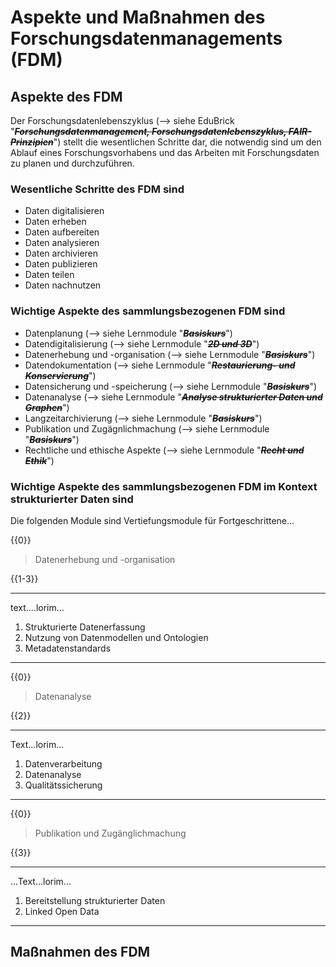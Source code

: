 <!--
author:   Canan Hastik
email:    c.hastik@igsd-ev.de
version:  0.1.0
language: de German
icon:     https://raw.githubusercontent.com/chastik/Beratung_Dateityp_Bild/refs/heads/main/SODa-Logo_full.svg
link:     https://raw.githubusercontent.com/chastik/Beratung/refs/heads/main/soda.css
comment:  Diese Einheit....
-->


# Aspekte und Maßnahmen des Forschungsdatenmanagements (FDM)

## Aspekte des FDM

Der Forschungsdatenlebenszyklus (--> siehe EduBrick "~~___Forschungsdatenmanagement, Forschungsdatenlebenszyklus, FAIR-Prinzipien___~~") stellt die wesentlichen Schritte dar, die notwendig sind um den Ablauf eines Forschungsvorhabens und das Arbeiten mit Forschungsdaten zu planen und durchzuführen.  

### Wesentliche Schritte des FDM sind

- Daten digitalisieren
- Daten erheben
- Daten aufbereiten
- Daten analysieren
- Daten archivieren
- Daten publizieren
- Daten teilen
- Daten nachnutzen

### Wichtige Aspekte des sammlungsbezogenen FDM sind

- Datenplanung (--> siehe Lernmodule "~~___Basiskurs___~~")
- Datendigitalisierung (--> siehe Lernmodule "~~___2D und 3D___~~")
- Datenerhebung und -organisation (--> siehe Lernmodule "~~___Basiskurs___~~")
- Datendokumentation (--> siehe Lernmodule "~~___Restaurierung- und Konservierung___~~")
- Datensicherung und -speicherung (--> siehe Lernmodule "~~___Basiskurs___~~")
- Datenanalyse (--> siehe Lernmodule "~~___Analyse strukturierter Daten und Graphen___~~")
- Langzeitarchivierung (--> siehe Lernmodule "~~___Basiskurs___~~")
- Publikation und Zugägnlichmachung (--> siehe Lernmodule "~~___Basiskurs___~~")
- Rechtliche und ethische Aspekte (--> siehe Lernmodule "~~___Recht und Ethik___~~")

### Wichtige Aspekte des sammlungsbezogenen FDM im Kontext strukturierter Daten sind

Die folgenden Module sind Vertiefungsmodule für Fortgeschrittene...


{{0}}
>Datenerhebung und -organisation

{{1-3}}
***************
text....lorim...

1. Strukturierte Datenerfassung
2. Nutzung von Datenmodellen und Ontologien
3. Metadatenstandards

***************


{{0}}
>Datenanalyse

{{2}}
***************
Text...lorim...

1. Datenverarbeitung
2. Datenanalyse
3. Qualitätssicherung

***************

{{0}}
>Publikation und Zugänglichmachung

{{3}}
***************
...Text...lorim...

1. Bereitstellung strukturierter Daten
2. Linked Open Data

***************


## Maßnahmen des FDM




